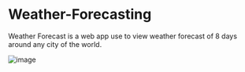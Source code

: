 # Weather-Forecasting
Weather Forecast is a web app use to view weather forecast of 8 days around any city of the world.

![image](https://user-images.githubusercontent.com/83687456/161368476-34660902-258f-4a3f-aebc-21f864bdc0d3.png)
